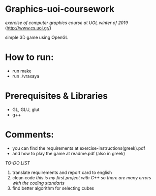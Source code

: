 # Graphics-uoi-coursework
_exercise of computer graphics course at UOI, winter of 2019_ 
(http://www.cs.uoi.gr/)

simple 3D game using OpenGL 


# How to run: 
* run make
* run ./vraxaya

# Prerequisites & Libraries
* GL, GLU, glut
* g++

# Comments:
* you can find the requirements at exercise-instructions(greek).pdf
* and how to play the game at readme.pdf (also in greek)


_TO-DO LIST_ 
1. translate requirements and report card to english
2. clean code
  _this is my first project with C++ so there are many errors with the coding standarts_
3. find better algorithm for selecting cubes
